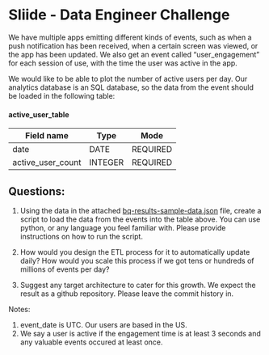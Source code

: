 # Sliide - Data Engineer Challenge

We have multiple apps emitting different kinds of events, such as when a push notification has been 
received, when a certain screen was viewed, or the app has been updated. We also get an event 
called “user_engagement” for each session of use, with the time the user was active in the app.

We would like to be able to plot the number of active users per day. Our analytics database is 
an SQL database, so the data from the event should be loaded in the following table:


#### active_user_table

| Field name        | Type    | Mode     |
| ----------------- | ------- | -------- |
| date              | DATE    | REQUIRED | 
| active_user_count | INTEGER | REQUIRED |


## Questions:
 
1. Using the data in the attached [bq-results-sample-data.json](bq-results-sample-data.json) file, create a script to load the data from the events into 
the table above. You can use python, or any language you feel familiar with. 
Please provide instructions on how to run the script.

2. How would you design the ETL process for it to automatically update daily?
How would you scale this process if we got tens or hundreds of millions of events per day?

3. Suggest any target architecture to cater for this growth.
We expect the result as a github repository. Please leave the commit history in.

Notes:
1. event_date is UTC. Our users are based in the US.
2. We say a user is active if the engagement time is at least 3 seconds and any valuable
events occured at least once.
                    